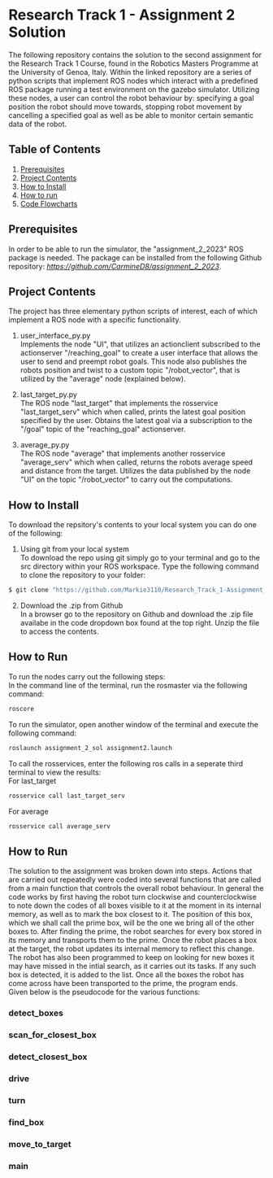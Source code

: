 Research Track 1 - Assignment 2 Solution
================================
The following repository contains the solution to the second assignment for the Research Track 1 Course, found in the Robotics Masters Programme at the University of Genoa, Italy. Within the linked repository are a series of python scripts that implement ROS nodes which interact with a predefined ROS package running a test environment on the gazebo simulator. Utilizing these nodes, a user can control the robot behaviour by: specifying a goal position the robot should move towards, stopping robot movement by cancelling a specified goal as well as be able to monitor certain semantic data of the robot.

Table of Contents
----------------------
1. [Prerequisites]()
2. [Project Contents]()
3. [How to Install]()
4. [How to run]()
5. [Code Flowcharts]()

Prerequisites
----------------------
In order to be able to run the simulator, the "assignment_2_2023" ROS package is needed. The package can be installed from the following Github repository: *https://github.com/CarmineD8/assignment_2_2023*.

Project Contents
----------------------
The project has three elementary python scripts of interest, each of which implement a ROS node with a specific functionality.

1. user_interface_py.py<br>
Implements the node "UI", that utilizes an actionclient subscribed to the actionserver "/reaching_goal" to create a user interface that allows the user to send and preempt robot goals. This node also publishes the robots position and twist to a custom topic "/robot_vector", that is utilized by the "average" node (explained below).

2. last_target_py.py<br>
The ROS node "last_target" that implements the rosservice "last_target_serv" which when called, prints the latest goal position specified by the user. Obtains the latest goal via a subscription to the "/goal" topic of the "reaching_goal" actionserver.

3. average_py.py<br>
The ROS node "average" that implements another rosservice "average_serv" which when called, returns the robots average speed and distance from the target. Utilizes the data published by the node "UI" on the topic "/robot_vector" to carry out the computations.


How to Install
----------------------
To download the repsitory's contents to your local system you can do one of the following:

1. Using git from your local system<br>
To download the repo using git simply go to your terminal and go to the src directory within your ROS workspace. Type the following command to clone the repository to your folder:
```bash
$ git clone "https://github.com/Markie3110/Research_Track_1-Assignment_2.git"
```

2. Download the .zip from Github<br>
In a browser go to the repository on Github and download the .zip file availabe in the code dropdown box found at the top right. Unzip the file to access the contents.

How to Run
----------------------
To run the nodes carry out the following steps:<br>
In the command line of the terminal, run the rosmaster via the following command:
```bash
roscore
```
To run the simulator, open another window of the terminal and execute the following command:
```bash
roslaunch assignment_2_sol assignment2.launch
```
To call the rosservices, enter the following ros calls in a seperate third terminal to view the results:<br>
For last_target<br>
```bash
rosservice call last_target_serv
```
For average<br>
```bash
rosservice call average_serv
```

How to Run
----------------------
The solution to the assignment was broken down into steps. Actions that are carried out repeatedly were coded into several functions that are called from a main function that controls the overall robot behaviour. In general the code works by first having the robot turn clockwise and counterclockwise to note down the codes of all boxes visible to it at the moment in its internal memory, as well as to mark the box closest to it. The position of this box, which we shall call the prime box, will be the one we bring all of the other boxes to. After finding the prime, the robot searches for every box stored in its memory and transports them to the prime. Once the robot places a box at the target, the robot updates its internal memory to reflect this change. The robot has also been programmed to keep on looking for new boxes it may have missed in the intial search, as it carries out its tasks. If any such box is detected, it is added to the list. Once all the boxes the robot has come across have been transported to the prime, the program ends.  
Given below is the pseudocode for the various functions:  


### detect_boxes ###



### scan_for_closest_box ###




### detect_closest_box ###
>


### drive ###




### turn ###



### find_box ###



### move_to_target ###



### main ###

